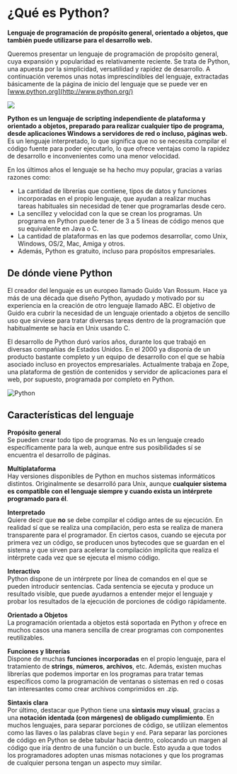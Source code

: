# ¿Qué es Python?

**Lenguaje de programación de propósito general, orientado a objetos, que también puede utilizarse para el desarrollo web.**

Queremos presentar un lenguaje de programación de propósito general, cuya expansión y popularidad es relativamente reciente. Se trata de Python, una apuesta por la simplicidad, versatilidad y rapidez de desarrollo. A continuación veremos unas notas imprescindibles del lenguaje, extractadas básicamente de la página de inicio del lenguaje que se puede ver en  [www.python.org](http://www.python.org/)  
  
  ![](https://media.giphy.com/media/KAq5w47R9rmTuvWOWa/giphy.gif)


**Python es un lenguaje de scripting independiente de plataforma y orientado a objetos, preparado para realizar cualquier tipo de programa, desde aplicaciones Windows a servidores de red o incluso, páginas web.** Es un lenguaje interpretado, lo que significa que no se necesita compilar el código fuente para poder ejecutarlo, lo que ofrece ventajas como la rapidez de desarrollo e inconvenientes como una menor velocidad.  
  
En los últimos años el lenguaje se ha hecho muy popular, gracias a varias razones como:

-   La cantidad de librerías que contiene, tipos de datos y funciones incorporadas en el propio lenguaje, que ayudan a realizar muchas tareas habituales sin necesidad de tener que programarlas desde cero.
-   La sencillez y velocidad con la que se crean los programas. Un programa en Python puede tener de 3 a 5 líneas de código menos que su equivalente en Java o C.
-   La cantidad de plataformas en las que podemos desarrollar, como Unix, Windows, OS/2, Mac, Amiga y otros.
-   Además, Python es gratuito, incluso para propósitos empresariales.

## De dónde viene Python  
  
El creador del lenguaje es un europeo llamado Guido Van Rossum. Hace ya más de una década que diseño Python, ayudado y motivado por su experiencia en la creación de otro lenguaje llamado ABC. El objetivo de Guido era cubrir la necesidad de un lenguaje orientado a objetos de sencillo uso que sirviese para tratar diversas tareas dentro de la programación que habitualmente se hacía en Unix usando C.  
  
El desarrollo de Python duró varios años, durante los que trabajó en diversas compañías de Estados Unidos. En el 2000 ya disponía de un producto bastante completo y un equipo de desarrollo con el que se había asociado incluso en proyectos empresariales. Actualmente trabaja en Zope, una plataforma de gestión de contenidos y servidor de aplicaciones para el web, por supuesto, programada por completo en Python.  
 
![Python](https://youtu.be/T4JkCkfvKwg)
 
## Características del lenguaje  
  
**Propósito general**  
Se pueden crear todo tipo de programas. No es un lenguaje creado específicamente para la web, aunque entre sus posibilidades sí se encuentra el desarrollo de páginas.  
  
**Multiplataforma**  
Hay versiones disponibles de Python en muchos sistemas informáticos distintos. Originalmente se desarrolló para Unix, aunque **cualquier sistema es compatible con el lenguaje siempre y cuando exista un intérprete programado para él**.  
  
**Interpretado**  
Quiere decir que **no** se debe compilar el código antes de su ejecución. En realidad sí que se realiza una compilación, pero esta se realiza de manera transparente para el programador. En ciertos casos, cuando se ejecuta por primera vez un código, se producen unos bytecodes que se guardan en el sistema y que sirven para acelerar la compilación implícita que realiza el intérprete cada vez que se ejecuta el mismo código.  
  
**Interactivo**  
Python dispone de un intérprete por línea de comandos en el que se pueden introducir sentencias. Cada sentencia se ejecuta y produce un resultado visible, que puede ayudarnos a entender mejor el lenguaje y probar los resultados de la ejecución de porciones de código rápidamente.  
  
**Orientado a Objetos**  
La programación orientada a objetos está soportada en Python y ofrece en muchos casos una manera sencilla de crear programas con componentes reutilizables.  
  
**Funciones y librerías**  
Dispone de muchas **funciones incorporadas** en el propio lenguaje, para el tratamiento de **strings**, **números**, **archivos**, etc. Además, existen muchas librerías que podemos importar en los programas para tratar temas específicos como la programación de ventanas o sistemas en red o cosas tan interesantes como crear archivos comprimidos en .zip.  
  
**Sintaxis clara**  
Por último, destacar que Python tiene una **sintaxis muy visual**, gracias a una **notación identada (con márgenes) de obligado cumplimiento**. En muchos lenguajes, para separar porciones de código, se utilizan elementos como las llaves o las palabras clave `begin` y `end`. Para separar las porciones de código en Python se debe tabular hacia dentro, colocando un margen al código que iría dentro de una función o un bucle. Esto ayuda a que todos los programadores adopten unas mismas notaciones y que los programas de cualquier persona tengan un aspecto muy similar.


<!--stackedit_data:
eyJoaXN0b3J5IjpbMTc1MjE3OTkxOSwtMTY5MTQ1Njk3MiwtMT
c0Njc1MzM5NCwtMjQ3NDg0NTA2XX0=
-->